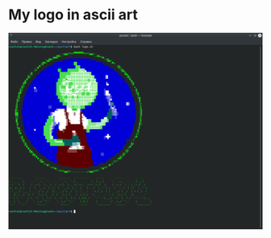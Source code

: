 # My logo in ascii art

![logo](https://raw.githubusercontent.com/0RootLoL0/My_Logo_ASCIIArt/master/logo_asciiart.png "Logo")

